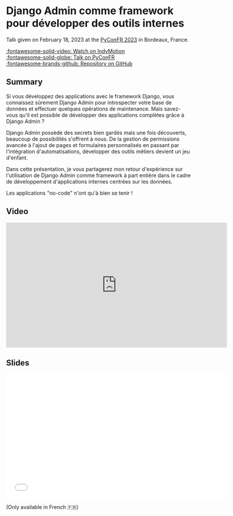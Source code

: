 # Django Admin comme framework pour développer des outils internes

Talk given on February 18, 2023 at the [PyConFR 2023][pyconfr] in Bordeaux, France.

[:fontawesome-solid-video: Watch on IndyMotion][indymotion] <br>
[:fontawesome-solid-globe: Talk on PyConFR][talk] <br>
[:fontawesome-brands-github: Repository on GitHub][repository]

## Summary

Si vous développez des applications avec le framework Django, vous connaissez sûrement Django Admin pour introspecter votre base de données et effectuer quelques opérations de maintenance. Mais savez-vous qu'il est possible de développer des applications complètes grâce à Django Admin ?

Django Admin possède des secrets bien gardés mais une fois découverts, beaucoup de possibilités s'offrent à nous. De la gestion de permissions avancée à l'ajout de pages et formulaires personnalisés en passant par l'intégration d'automatisations, développer des outils métiers devient un jeu d'enfant.

Dans cette présentation, je vous partagerez mon retour d'expérience sur l'utilisation de Django Admin comme framework à part entière dans le cadre de développement d'applications internes centrées sur les données.

Les applications "no-code" n'ont qu'à bien se tenir !

## Video

<iframe
    width="600"
    height="340"
    title="Romain Clément - Django Admin comme framework pour développer des outils internes  - PyConFr 2023"
    src="https://indymotion.fr/videos/embed/1608d4cc-01f8-4d9b-a464-d7dbcf1d8573"
    sandbox="allow-same-origin allow-scripts allow-popups"
    frameborder="0"
    allowfullscreen
></iframe>

## Slides

<iframe
    src="/static/talks/django-admin-framework.pdf"
    width="600"
    height="340"
    scrolling="no"
    frameborder="0"
    webkitallowfullscreen
    mozallowfullscreen
    allowfullscreen
></iframe>

(Only available in French :fr:)

[pyconfr]: https://www.pycon.fr/2023/ "PyConFR 2023 Website"
[indymotion]: https://indymotion.fr/w/3HP9UdwPybvC8CLaJXLE2i "Romain Clément - Django Admin comme framework pour développer des outils internes - PyConFr 2023"
[talk]: https://www.pycon.fr/2023/fr/talks/30m.html#django-admin-comme-framework-p "PyConFR 2023 Program"
[repository]: https://github.com/rclement/pyconfr2023-djangoadmin "GitHub Repository"